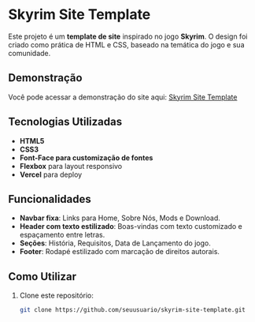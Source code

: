 # Skyrim Site Template

Este projeto é um **template de site** inspirado no jogo **Skyrim**. O design foi criado como prática de HTML e CSS, baseado na temática do jogo e sua comunidade.

## Demonstração

Você pode acessar a demonstração do site aqui: [Skyrim Site Template](https://skyrim-site-template.vercel.app/)

## Tecnologias Utilizadas

- **HTML5**
- **CSS3**
- **Font-Face para customização de fontes**
- **Flexbox** para layout responsivo
- **Vercel** para deploy

## Funcionalidades

- **Navbar fixa**: Links para Home, Sobre Nós, Mods e Download.
- **Header com texto estilizado**: Boas-vindas com texto customizado e espaçamento entre letras.
- **Seções**: História, Requisitos, Data de Lançamento do jogo.
- **Footer**: Rodapé estilizado com marcação de direitos autorais.

## Como Utilizar

1. Clone este repositório:
   ```bash
   git clone https://github.com/seuusuario/skyrim-site-template.git
